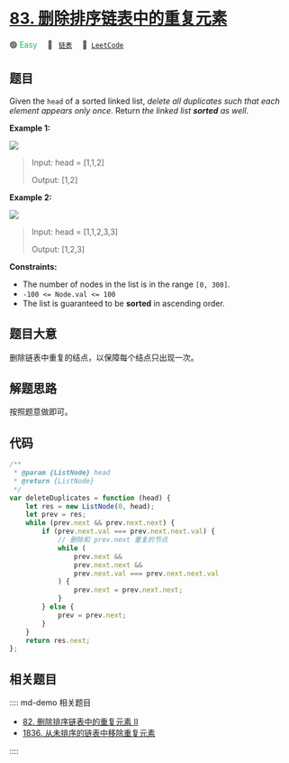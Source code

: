 # [83. 删除排序链表中的重复元素](https://leetcode.com/problems/remove-duplicates-from-sorted-list)

🟢 <font color=#15bd66>Easy</font>&emsp; 🔖&ensp; [`链表`](/leetcode/outline/tag/linked-list.md)&emsp; 🔗&ensp;[`LeetCode`](https://leetcode.com/problems/remove-duplicates-from-sorted-list/)

## 题目

Given the `head` of a sorted linked list, _delete all duplicates such that
each element appears only once_. Return _the linked list **sorted** as well_.

**Example 1:**

![](https://assets.leetcode.com/uploads/2021/01/04/list1.jpg)

> Input: head = [1,1,2]
>
> Output: [1,2]

**Example 2:**

![](https://assets.leetcode.com/uploads/2021/01/04/list2.jpg)

> Input: head = [1,1,2,3,3]
>
> Output: [1,2,3]

**Constraints:**

- The number of nodes in the list is in the range `[0, 300]`.
- `-100 <= Node.val <= 100`
- The list is guaranteed to be **sorted** in ascending order.

## 题目大意

删除链表中重复的结点，以保障每个结点只出现一次。

## 解题思路

按照题意做即可。

## 代码

```javascript
/**
 * @param {ListNode} head
 * @return {ListNode}
 */
var deleteDuplicates = function (head) {
	let res = new ListNode(0, head);
	let prev = res;
	while (prev.next && prev.next.next) {
		if (prev.next.val === prev.next.next.val) {
			// 删除和 prev.next 重复的节点
			while (
				prev.next &&
				prev.next.next &&
				prev.next.val === prev.next.next.val
			) {
				prev.next = prev.next.next;
			}
		} else {
			prev = prev.next;
		}
	}
	return res.next;
};
```

## 相关题目

:::: md-demo 相关题目
- [82. 删除排序链表中的重复元素 II](./0082.md)
- [1836. 从未排序的链表中移除重复元素](https://leetcode.com/problems/remove-duplicates-from-an-unsorted-linked-list)

::::

